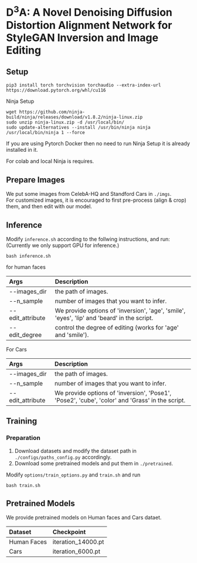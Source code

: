 # D<sup>3</sup>A: A Novel Denoising Diffusion Distortion Alignment Network for StyleGAN Inversion and Image Editing 

## Setup 
```
pip3 install torch torchvision torchaudio --extra-index-url https://download.pytorch.org/whl/cu116
```
Ninja Setup 
```
wget https://github.com/ninja-build/ninja/releases/download/v1.8.2/ninja-linux.zip
sudo unzip ninja-linux.zip -d /usr/local/bin/
sudo update-alternatives --install /usr/bin/ninja ninja /usr/local/bin/ninja 1 --force
```
If you are using Pytorch Docker then no need to run Ninja Setup it is already installed in it.

For colab and local Ninja is requires.

## Prepare Images
We put some images from CelebA-HQ and Standford Cars in `./imgs`.   
For customized images, it is encouraged to first pre-process (align & crop) them, and then edit with our model.

## Inference
Modify `inference.sh` according to the follwing instructions, and run:   
(Currently we only support GPU for inference.)

```
bash inference.sh
```
for human faces 

| Args | Description
| :--- | :----------
| --images_dir | the path of images.
| --n_sample | number of images that you want to infer.
| --edit_attribute | We provide options of 'inversion', 'age', 'smile', 'eyes', 'lip' and 'beard' in the script.
| --edit_degree | control the degree of editing (works for 'age' and 'smile').

For Cars

| Args | Description
| :--- | :----------
| --images_dir | the path of images.
| --n_sample | number of images that you want to infer.
| --edit_attribute | We provide options of 'inversion', 'Pose1', 'Pose2', 'cube', 'color' and 'Grass' in the script.

## Training 
### Preparation
1. Download datasets and modify the dataset path in `./configs/paths_config.py` accordingly.
2. Download some pretrained models and put them in `./pretrained`.

Modify `options/train_options.py` and `train.sh` and run 
```
bash train.sh
```

## Pretrained Models 
We provide pretrained models on Human faces and Cars dataet.

| Dataset | Checkpoint |
| :--- | :----------
| Human Faces | iteration_14000.pt |
| Cars | iteration_6000.pt |
